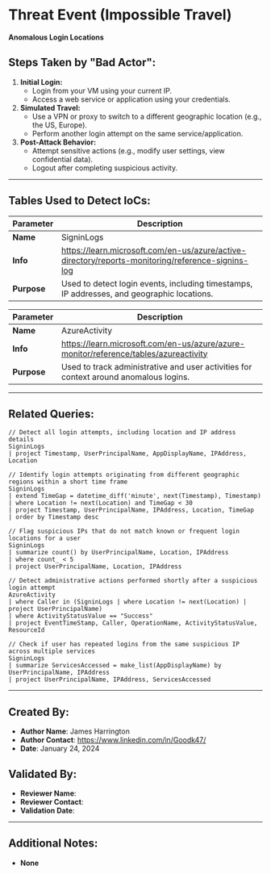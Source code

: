 # Threat Event (Impossible Travel)
**Anomalous Login Locations**

## Steps Taken by "Bad Actor":
1. **Initial Login:**
   - Login from your VM using your current IP.
   - Access a web service or application using your credentials.
2. **Simulated Travel:**
   - Use a VPN or proxy to switch to a different geographic location (e.g., the US, Europe).
   - Perform another login attempt on the same service/application.
3. **Post-Attack Behavior:**
   - Attempt sensitive actions (e.g., modify user settings, view confidential data).
   - Logout after completing suspicious activity.
     
---

## Tables Used to Detect IoCs:

| **Parameter**       | **Description**                                                                 |
|---------------------|---------------------------------------------------------------------------------|
| **Name**| SigninLogs                                                                     |
| **Info**| https://learn.microsoft.com/en-us/azure/active-directory/reports-monitoring/reference-signins-log |
| **Purpose**| Used to detect login events, including timestamps, IP addresses, and geographic locations. |

| **Parameter**       | **Description**                                                                 |
|---------------------|---------------------------------------------------------------------------------|
| **Name**| AzureActivity                                                                  |
| **Info**| https://learn.microsoft.com/en-us/azure/azure-monitor/reference/tables/azureactivity |
| **Purpose**         | Used to track administrative and user activities for context around anomalous logins. |

---

## Related Queries:
```kql
// Detect all login attempts, including location and IP address details
SigninLogs
| project Timestamp, UserPrincipalName, AppDisplayName, IPAddress, Location

// Identify login attempts originating from different geographic regions within a short time frame
SigninLogs
| extend TimeGap = datetime_diff('minute', next(Timestamp), Timestamp)
| where Location != next(Location) and TimeGap < 30
| project Timestamp, UserPrincipalName, IPAddress, Location, TimeGap
| order by Timestamp desc

// Flag suspicious IPs that do not match known or frequent login locations for a user
SigninLogs
| summarize count() by UserPrincipalName, Location, IPAddress
| where count_ < 5
| project UserPrincipalName, Location, IPAddress

// Detect administrative actions performed shortly after a suspicious login attempt
AzureActivity
| where Caller in (SigninLogs | where Location != next(Location) | project UserPrincipalName)
| where ActivityStatusValue == "Success"
| project EventTimeStamp, Caller, OperationName, ActivityStatusValue, ResourceId

// Check if user has repeated logins from the same suspicious IP across multiple services
SigninLogs
| summarize ServicesAccessed = make_list(AppDisplayName) by UserPrincipalName, IPAddress
| project UserPrincipalName, IPAddress, ServicesAccessed
```

---

## Created By:
- **Author Name**: James Harrington
- **Author Contact**: https://www.linkedin.com/in/Goodk47/
- **Date**: January 24, 2024

## Validated By:
- **Reviewer Name**: 
- **Reviewer Contact**: 
- **Validation Date**: 

---

## Additional Notes:
- **None**
